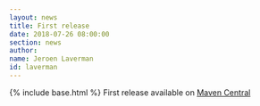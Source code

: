 ```yaml
---
layout: news
title: First release
date: 2018-07-26 08:00:00
section: news
author:
name: Jeroen Laverman
id: laverman
---
```

{% include base.html %}
First release available on <a href="https://mvnrepository.com/artifact/org.eclipse.hawkbit">Maven Central</a>
